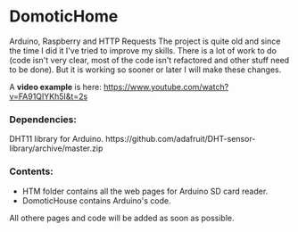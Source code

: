 # DomoticHome
Arduino, Raspberry and HTTP Requests
The project is quite old and since the time I did it I've tried to improve my skills. There is a lot of work to do (code isn't very clear, most of the code isn't refactored and other stuff need to be done). But it is working so sooner or later I will make these changes.

A <b>video example</b> is here:
https://www.youtube.com/watch?v=FA91QIYKh5I&t=2s

<h3>Dependencies:</h3><p>
  DHT11 library for Arduino.
  https://github.com/adafruit/DHT-sensor-library/archive/master.zip</p>
  
<h3>Contents:</h3>
<ul>
<li>HTM folder contains all the web pages for Arduino SD card reader.</li>
<li>DomoticHouse contains Arduino's code.</li>
</ul>

  
 All othere pages and code will be added as soon as possible.
